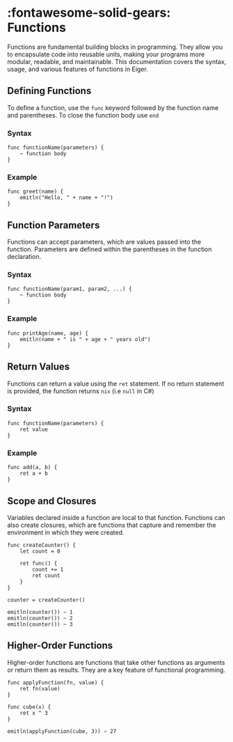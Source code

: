# __:fontawesome-solid-gears: Functions__

Functions are fundamental building blocks in programming. They allow you to encapsulate code into reusable units, making your programs more modular, readable, and maintainable. This documentation covers the syntax, usage, and various features of functions in Eiger.

## Defining Functions
To define a function, use the `func` keyword followed by the function name and parentheses. To close the function body use `end`

### Syntax
```eiger
func functionName(parameters) {
    ~ function body
}
```

### Example
```eiger
func greet(name) {
    emitln("Hello, " + name + "!")
}
```

## Function Parameters
Functions can accept parameters, which are values passed into the function. Parameters are defined within the parentheses in the function declaration.

### Syntax
```eiger
func functionName(param1, param2, ...) {
    ~ function body
}
```

### Example
```eiger
func printAge(name, age) {
    emitln(name + " is " + age + " years old")
}
```

## Return Values
Functions can return a value using the `ret` statement. If no return statement is provided, the function returns `nix` (i.e `null` in C#)

### Syntax
```eiger
func functionName(parameters) {
    ret value
}
```

### Example
```eiger
func add(a, b) {
    ret a + b
}
```

## Scope and Closures
Variables declared inside a function are local to that function. Functions can also create closures, which are functions that capture and remember the environment in which they were created.

```eiger
func createCounter() {
    let count = 0

    ret func() {
        count += 1
        ret count
    }
}

counter = createCounter()

emitln(counter()) ~ 1
emitln(counter()) ~ 2
emitln(counter()) ~ 3
```

## Higher-Order Functions
Higher-order functions are functions that take other functions as arguments or return them as results. They are a key feature of functional programming.

```eiger
func applyFunction(fn, value) {
    ret fn(value)
}

func cube(x) {
    ret x ^ 3
}

emitln(applyFunction(cube, 3)) ~ 27
```